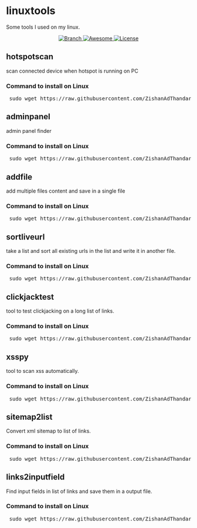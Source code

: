 # linuxtools

Some tools I used on my linux.

<p align="center">
  <a href="https://github.com/ZishanAdThandar/linuxtools/tree/master">
    <img src="https://img.shields.io/badge/Branch-master-green.svg?longCache=true"
        alt="Branch">
  </a>
  <a href="https://awesome.re">
    <img src="https://awesome.re/badge.svg"
        alt="Awesome">
  </a>
  <a href="http://www.gnu.org/licenses/">
    <img src="https://img.shields.io/badge/License-GNU-blue.svg?longCache=true"
        alt="License">
  </a>
</p>


<h2>hotspotscan</h2> 
<p>scan connected device when hotspot is running on PC </p>
<h3>Command to install on Linux</h3>
<pre> sudo wget https://raw.githubusercontent.com/ZishanAdThandar/linuxtools/master/hotspotscan -O /usr/bin/hotspotscan && sudo chmod 755 /usr/bin/hotspotscan </pre>

<h2>adminpanel</h2> 
<p>admin panel finder</p>
<h3>Command to install on Linux</h3>
<pre> sudo wget https://raw.githubusercontent.com/ZishanAdThandar/linuxtools/master/adminpanel -O /usr/bin/adminpanel && sudo chmod 755 /usr/bin/adminpanel </pre>

<h2>addfile</h2> 
<p>add multiple files content and save in a single file</p>
<h3>Command to install on Linux</h3>
<pre> sudo wget https://raw.githubusercontent.com/ZishanAdThandar/linuxtools/master/addfile -O /usr/bin/addfile && sudo chmod 755 /usr/bin/addfile </pre>

<h2>sortliveurl</h2> 
<p>take a list and sort all existing urls in the list and write it in another file.</p>
<h3>Command to install on Linux</h3>
<pre> sudo wget https://raw.githubusercontent.com/ZishanAdThandar/linuxtools/master/sortliveurl -O /usr/bin/sortliveurl && sudo chmod 755 /usr/bin/sortliveurl </pre>

<h2>clickjacktest</h2> 
<p>tool to test clickjacking on a long list of links.</p>
<h3>Command to install on Linux</h3>
<pre> sudo wget https://raw.githubusercontent.com/ZishanAdThandar/linuxtools/master/clickjacktest -O /usr/bin/clickjacktest && sudo chmod 755 /usr/bin/clickjacktest </pre>

<h2>xsspy</h2> 
<p>tool to scan xss automatically.</p>
<h3>Command to install on Linux</h3>
<pre> sudo wget https://raw.githubusercontent.com/ZishanAdThandar/linuxtools/master/xsspy -O /usr/bin/xsspy && sudo chmod 755 /usr/bin/xsspy </pre>

<h2>sitemap2list</h2> 
<p>Convert xml sitemap to list of links.</p>
<h3>Command to install on Linux</h3>
<pre> sudo wget https://raw.githubusercontent.com/ZishanAdThandar/linuxtools/master/sitemap2list -O /usr/bin/sitemap2list && sudo chmod 755 /usr/bin/sitemap2list </pre>

<h2>links2inputfield</h2> 
<p>Find input fields in list of links and save them in a output file.</p>
<h3>Command to install on Linux</h3>
<pre> sudo wget https://raw.githubusercontent.com/ZishanAdThandar/linuxtools/master/links2inputfield -O /usr/bin/links2inputfield && sudo chmod 755 /usr/bin/links2inputfield </pre>



